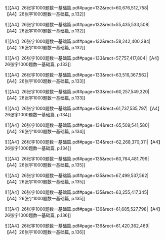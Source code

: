 ![[【A4】26张宇1000题数一基础篇.pdf#page=132&rect=60,676,512,758|【A4】26张宇1000题数一基础篇, p.132]]



![[【A4】26张宇1000题数一基础篇.pdf#page=132&rect=55,435,533,508|【A4】26张宇1000题数一基础篇, p.132]]



![[【A4】26张宇1000题数一基础篇.pdf#page=132&rect=58,242,400,284|【A4】26张宇1000题数一基础篇, p.132]]



![[【A4】26张宇1000题数一基础篇.pdf#page=133&rect=57,757,417,804|【A4】26张宇1000题数一基础篇, p.133]]



![[【A4】26张宇1000题数一基础篇.pdf#page=133&rect=63,516,367,562|【A4】26张宇1000题数一基础篇, p.133]]



![[【A4】26张宇1000题数一基础篇.pdf#page=133&rect=60,257,549,320|【A4】26张宇1000题数一基础篇, p.133]]



![[【A4】26张宇1000题数一基础篇.pdf#page=134&rect=61,737,535,797|【A4】26张宇1000题数一基础篇, p.134]]



![[【A4】26张宇1000题数一基础篇.pdf#page=134&rect=65,509,541,580|【A4】26张宇1000题数一基础篇, p.134]]



![[【A4】26张宇1000题数一基础篇.pdf#page=134&rect=62,268,370,311|【A4】26张宇1000题数一基础篇, p.134]]



![[【A4】26张宇1000题数一基础篇.pdf#page=135&rect=60,764,481,799|【A4】26张宇1000题数一基础篇, p.135]]



![[【A4】26张宇1000题数一基础篇.pdf#page=135&rect=67,499,537,562|【A4】26张宇1000题数一基础篇, p.135]]



![[【A4】26张宇1000题数一基础篇.pdf#page=135&rect=63,255,417,345|【A4】26张宇1000题数一基础篇, p.135]]



![[【A4】26张宇1000题数一基础篇.pdf#page=136&rect=61,685,527,798|【A4】26张宇1000题数一基础篇, p.136]]



![[【A4】26张宇1000题数一基础篇.pdf#page=136&rect=61,420,362,469|【A4】26张宇1000题数一基础篇, p.136]]



